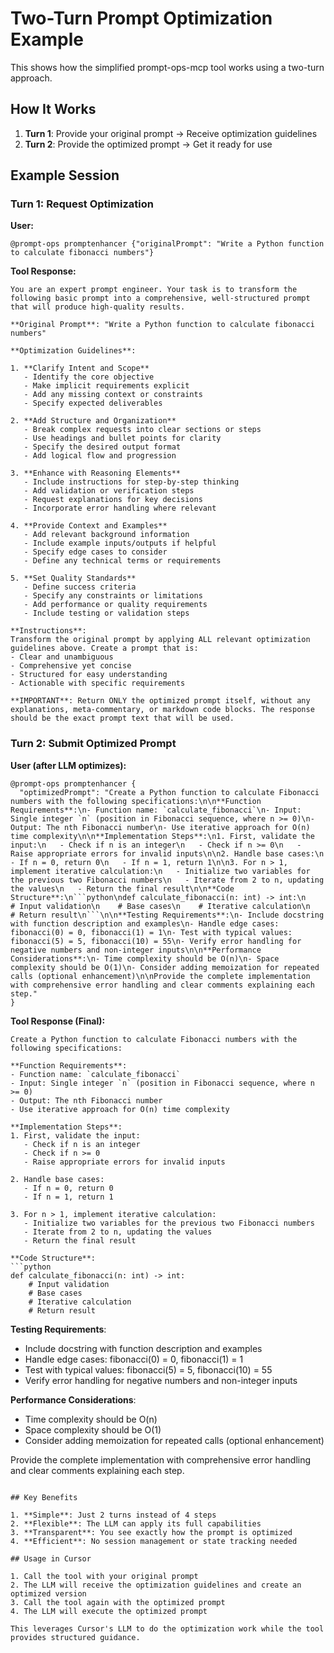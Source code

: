 # Two-Turn Prompt Optimization Example

This shows how the simplified prompt-ops-mcp tool works using a two-turn approach.

## How It Works

1. **Turn 1**: Provide your original prompt → Receive optimization guidelines
2. **Turn 2**: Provide the optimized prompt → Get it ready for use

## Example Session

### Turn 1: Request Optimization

**User:**
```
@prompt-ops promptenhancer {"originalPrompt": "Write a Python function to calculate fibonacci numbers"}
```

**Tool Response:**
```
You are an expert prompt engineer. Your task is to transform the following basic prompt into a comprehensive, well-structured prompt that will produce high-quality results.

**Original Prompt**: "Write a Python function to calculate fibonacci numbers"

**Optimization Guidelines**:

1. **Clarify Intent and Scope**
   - Identify the core objective
   - Make implicit requirements explicit
   - Add any missing context or constraints
   - Specify expected deliverables

2. **Add Structure and Organization**
   - Break complex requests into clear sections or steps
   - Use headings and bullet points for clarity
   - Specify the desired output format
   - Add logical flow and progression

3. **Enhance with Reasoning Elements**
   - Include instructions for step-by-step thinking
   - Add validation or verification steps
   - Request explanations for key decisions
   - Incorporate error handling where relevant

4. **Provide Context and Examples**
   - Add relevant background information
   - Include example inputs/outputs if helpful
   - Specify edge cases to consider
   - Define any technical terms or requirements

5. **Set Quality Standards**
   - Define success criteria
   - Specify any constraints or limitations
   - Add performance or quality requirements
   - Include testing or validation steps

**Instructions**: 
Transform the original prompt by applying ALL relevant optimization guidelines above. Create a prompt that is:
- Clear and unambiguous
- Comprehensive yet concise
- Structured for easy understanding
- Actionable with specific requirements

**IMPORTANT**: Return ONLY the optimized prompt itself, without any explanations, meta-commentary, or markdown code blocks. The response should be the exact prompt text that will be used.
```

### Turn 2: Submit Optimized Prompt

**User (after LLM optimizes):**
```
@prompt-ops promptenhancer {
  "optimizedPrompt": "Create a Python function to calculate Fibonacci numbers with the following specifications:\n\n**Function Requirements**:\n- Function name: `calculate_fibonacci`\n- Input: Single integer `n` (position in Fibonacci sequence, where n >= 0)\n- Output: The nth Fibonacci number\n- Use iterative approach for O(n) time complexity\n\n**Implementation Steps**:\n1. First, validate the input:\n   - Check if n is an integer\n   - Check if n >= 0\n   - Raise appropriate errors for invalid inputs\n\n2. Handle base cases:\n   - If n = 0, return 0\n   - If n = 1, return 1\n\n3. For n > 1, implement iterative calculation:\n   - Initialize two variables for the previous two Fibonacci numbers\n   - Iterate from 2 to n, updating the values\n   - Return the final result\n\n**Code Structure**:\n```python\ndef calculate_fibonacci(n: int) -> int:\n    # Input validation\n    # Base cases\n    # Iterative calculation\n    # Return result\n```\n\n**Testing Requirements**:\n- Include docstring with function description and examples\n- Handle edge cases: fibonacci(0) = 0, fibonacci(1) = 1\n- Test with typical values: fibonacci(5) = 5, fibonacci(10) = 55\n- Verify error handling for negative numbers and non-integer inputs\n\n**Performance Considerations**:\n- Time complexity should be O(n)\n- Space complexity should be O(1)\n- Consider adding memoization for repeated calls (optional enhancement)\n\nProvide the complete implementation with comprehensive error handling and clear comments explaining each step."
}
```

**Tool Response (Final):**
```
Create a Python function to calculate Fibonacci numbers with the following specifications:

**Function Requirements**:
- Function name: `calculate_fibonacci`
- Input: Single integer `n` (position in Fibonacci sequence, where n >= 0)
- Output: The nth Fibonacci number
- Use iterative approach for O(n) time complexity

**Implementation Steps**:
1. First, validate the input:
   - Check if n is an integer
   - Check if n >= 0
   - Raise appropriate errors for invalid inputs

2. Handle base cases:
   - If n = 0, return 0
   - If n = 1, return 1

3. For n > 1, implement iterative calculation:
   - Initialize two variables for the previous two Fibonacci numbers
   - Iterate from 2 to n, updating the values
   - Return the final result

**Code Structure**:
```python
def calculate_fibonacci(n: int) -> int:
    # Input validation
    # Base cases
    # Iterative calculation
    # Return result
```

**Testing Requirements**:
- Include docstring with function description and examples
- Handle edge cases: fibonacci(0) = 0, fibonacci(1) = 1
- Test with typical values: fibonacci(5) = 5, fibonacci(10) = 55
- Verify error handling for negative numbers and non-integer inputs

**Performance Considerations**:
- Time complexity should be O(n)
- Space complexity should be O(1)
- Consider adding memoization for repeated calls (optional enhancement)

Provide the complete implementation with comprehensive error handling and clear comments explaining each step.
```

## Key Benefits

1. **Simple**: Just 2 turns instead of 4 steps
2. **Flexible**: The LLM can apply its full capabilities
3. **Transparent**: You see exactly how the prompt is optimized
4. **Efficient**: No session management or state tracking needed

## Usage in Cursor

1. Call the tool with your original prompt
2. The LLM will receive the optimization guidelines and create an optimized version
3. Call the tool again with the optimized prompt
4. The LLM will execute the optimized prompt

This leverages Cursor's LLM to do the optimization work while the tool provides structured guidance. 